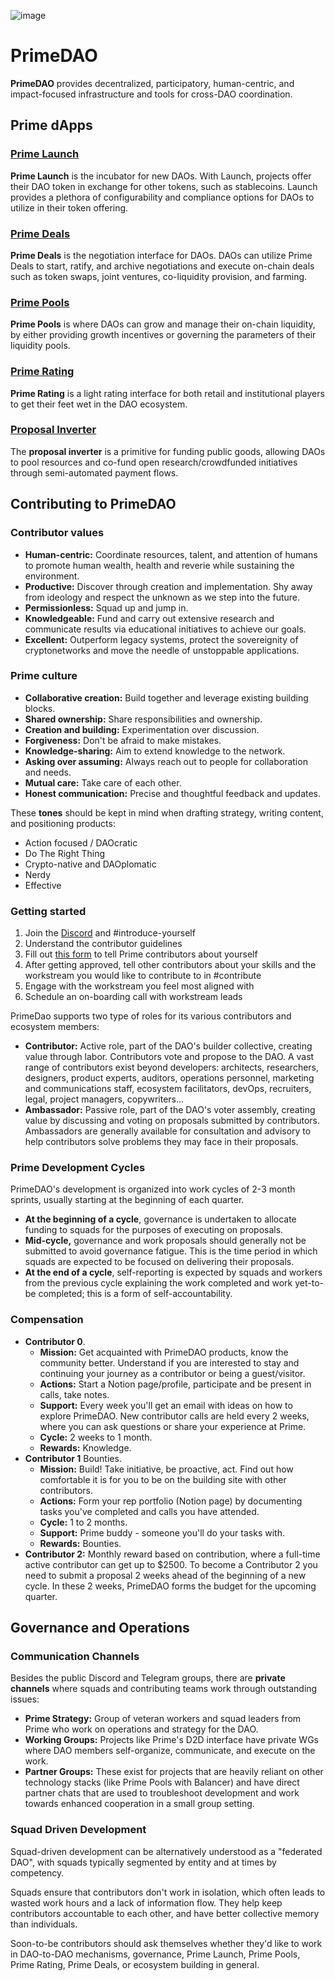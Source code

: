 ![image](https://user-images.githubusercontent.com/81234139/169283687-22c7ea57-679e-45ba-92ca-91cf52ac2392.png)

# PrimeDAO

**PrimeDAO** provides decentralized, participatory, human-centric, and impact-focused infrastructure and tools for cross-DAO coordination.

## Prime dApps

### [Prime Launch](prime-dapps/prime-launch.md)

**Prime Launch** is the incubator for new DAOs. With Launch, projects offer their DAO token in exchange for other tokens, such as stablecoins. Launch provides a plethora of configurability and compliance options for DAOs to utilize in their token offering.

### [Prime Deals](prime-dapps/prime-deals.md)

**Prime Deals** is the negotiation interface for DAOs. DAOs can utilize Prime Deals to start, ratify, and archive negotiations and execute on-chain deals such as token swaps, joint ventures, co-liquidity provision, and farming.

### [Prime Pools](prime-dapps/prime-pools.md)

**Prime Pools** is where DAOs can grow and manage their on-chain liquidity, by either providing growth incentives or governing the parameters of their liquidity pools.

### [Prime Rating](prime-dapps/prime-rating.md)

**Prime Rating** is a light rating interface for both retail and institutional players to get their feet wet in the DAO ecosystem.

### [Proposal Inverter](prime-dapps/proposal-inverter.md)

The **proposal inverter** is a primitive for funding public goods, allowing DAOs to pool resources and co-fund open research/crowdfunded initiatives through semi-automated payment flows.

## Contributing to PrimeDAO

### Contributor values

- **Human-centric:** Coordinate resources, talent, and attention of humans to promote human wealth, health and reverie while sustaining the environment.
- **Productive:** Discover through creation and implementation. Shy away from ideology and respect the unknown as we step into the future.
- **Permissionless:** Squad up and jump in.
- **Knowledgeable:** Fund and carry out extensive research and communicate results via educational initiatives to achieve our goals.
- **Excellent:** Outperform legacy systems, protect the sovereignity of cryptonetworks and move the needle of unstoppable applications.

### Prime culture

- **Collaborative creation:** Build together and leverage existing building blocks.
- **Shared ownership:** Share responsibilities and ownership.
- **Creation and building:** Experimentation over discussion.
- **Forgiveness:** Don't be afraid to make mistakes.
- **Knowledge-sharing:** Aim to extend knowledge to the network.
- **Asking over assuming:** Always reach out to people for collaboration and needs.
- **Mutual care:** Take care of each other.
- **Honest communication:** Precise and thoughtful feedback and updates.

These **tones** should be kept in mind when drafting strategy, writing content, and positioning products:
- Action focused / DAOcratic
- Do The Right Thing
- Crypto-native and DAOplomatic
- Nerdy
- Effective

### Getting started

1. Join the [Discord](http://discord.prime.xyz/) and #introduce-yourself
2. Understand the contributor guidelines
3. Fill out [this form](https://primedao.typeform.com/to/I5Xk9e6g) to tell Prime contributors about yourself
4. After getting approved, tell other contributors about your skills and the workstream you would like to contribute to in #contribute
5. Engage with the workstream you feel most aligned with
6. Schedule an on-boarding call with workstream leads

PrimeDao supports two type of roles for its various contributors and ecosystem members:

- **Contributor:** Active role, part of the DAO's builder collective, creating value through labor. Contributors vote and propose to the DAO. A vast range of contributors exist beyond developers: architects, researchers, designers, product experts, auditors, operations personnel, marketing and communications staff, ecosystem facilitators, devOps, recruiters, legal, project managers, copywriters...
- **Ambassador:** Passive role, part of the DAO's voter assembly, creating value by discussing and voting on proposals submitted by contributors. Ambassadors are generally available for consultation and advisory to help contributors solve problems they may face in their proposals.

### Prime Development Cycles

PrimeDAO's development is organized into work cycles of 2-3 month sprints, usually starting at the beginning of each quarter.

- **At the beginning of a cycle**, governance is undertaken to allocate funding to squads for the purposes of executing on proposals.
- **Mid-cycle,** governance and work proposals should generally not be submitted to avoid governance fatigue. This is the time period in which squads are expected to be focused on delivering their proposals.
- **At the end of a cycle**, self-reporting is expected by squads and workers from the previous cycle explaining the work completed and work yet-to-be completed; this is a form of self-accountability.

### Compensation

- **Contributor 0**.
  - **Mission:** Get acquainted with PrimeDAO products, know the community better. Understand if you are interested to stay and continuing your journey as a contributor or being a guest/visitor.
  - **Actions:** Start a Notion page/profile, participate and be present in calls, take notes.
  - **Support:** Every week you'll get an email with ideas on how to explore PrimeDAO. New contributor calls are held every 2 weeks, where you can ask questions or share your experience at Prime.
  - **Cycle:** 2 weeks to 1 month.
  - **Rewards:** Knowledge.
- **Contributor 1** Bounties.
  - **Mission:** Build! Take initiative, be proactive, act. Find out how comfortable it is for you to be on the building site with other contributors.
  - **Actions:** Form your rep portfolio (Notion page) by documenting tasks you've completed and calls you have attended.
  - **Cycle:** 1 to 2 months.
  - **Support:** Prime buddy - someone you'll do your tasks with.
  - **Rewards:** Bounties.
- **Contributor 2:** Monthly reward based on contribution, where a full-time active contributor can get up to $2500. To become a Contributor 2 you need to submit a proposal 2 weeks ahead of the beginning of a new cycle. In these 2 weeks, PrimeDAO forms the budget for the upcoming quarter.

## Governance and Operations

### Communication Channels

Besides the public Discord and Telegram groups, there are **private channels** where squads and contributing teams work through outstanding issues:

- **Prime Strategy:** Group of veteran workers and squad leaders from Prime who work on operations and strategy for the DAO.
- **Working Groups:** Projects like Prime's D2D interface have private WGs where DAO members self-organize, communicate, and execute on the work.
- **Partner Groups:** These exist for projects that are heavily reliant on other technology stacks (like Prime Pools with Balancer) and have direct partner chats that are used to troubleshoot development and work towards enhanced cooperation in a small group setting.

### Squad Driven Development

Squad-driven development can be alternatively understood as a "federated DAO", with squads typically segmented by entity and at times by competency.

Squads ensure that contributors don't work in isolation, which often leads to wasted work hours and a lack of information flow. They help keep contributors accountable to each other, and have better collective memory than individuals.

Soon-to-be contributors should ask themselves whether they'd like to work in DAO-to-DAO mechanisms, governance, Prime Launch, Prime Pools, Prime Rating, Prime Deals, or ecosystem building in general.
